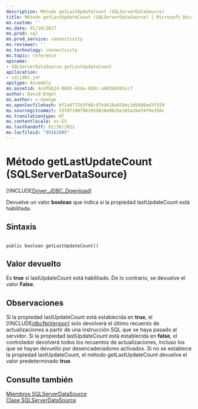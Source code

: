 ```yaml
---
description: Método getLastUpdateCount (SQLServerDataSource)
title: Método getLastUpdateCount (SQLServerDataSource) | Microsoft Docs
ms.custom: ''
ms.date: 01/19/2017
ms.prod: sql
ms.prod_service: connectivity
ms.reviewer: ''
ms.technology: connectivity
ms.topic: reference
apiname:
- SQLServerDataSource.getLastUpdateCount
apilocation:
- sqljdbc.jar
apitype: Assembly
ms.assetid: 4c4fbb24-0b02-42da-928c-a903bb591cc7
author: David-Engel
ms.author: v-daenge
ms.openlocfilehash: bf2a9772d3fd6c97b9416e810ec3d5680ad3f559
ms.sourcegitcommit: 33f0f190f962059826e002be165a2bef4f9e350c
ms.translationtype: HT
ms.contentlocale: es-ES
ms.lasthandoff: 01/30/2021
ms.locfileid: "99162895"
---
```

# <a name="getlastupdatecount-method-sqlserverdatasource"></a>Método getLastUpdateCount (SQLServerDataSource)
[!INCLUDE[Driver_JDBC_Download](../../../includes/driver_jdbc_download.md)]

  Devuelve un valor **boolean** que indica si la propiedad lastUpdateCount está habilitada.  
  
## <a name="syntax"></a>Sintaxis  
  
```  
  
public boolean getLastUpdateCount()  
```  
  
## <a name="return-value"></a>Valor devuelto  
 Es **true** si lastUpdateCount está habilitado. De lo contrario, se devuelve el valor **False**.  
  
## <a name="remarks"></a>Observaciones  
 Si la propiedad lastUpdateCount está establecida en **true**, el [!INCLUDE[jdbcNoVersion](../../../includes/jdbcnoversion_md.md)] solo devolverá el último recuento de actualizaciones a partir de una instrucción SQL que se haya pasado al servidor. Si la propiedad lastUpdateCount está establecida en **false**, el controlador devolverá todos los recuentos de actualizaciones, incluso los que se hayan devuelto por desencadenadores activados. Si no se establece la propiedad lastUpdateCount, el método getLastUpdateCount devuelve el valor predeterminado **true**.  
  
## <a name="see-also"></a>Consulte también  
 [Miembros SQLServerDataSource](../../../connect/jdbc/reference/sqlserverdatasource-members.md)   
 [Clase SQLServerDataSource](../../../connect/jdbc/reference/sqlserverdatasource-class.md)  
  
  
